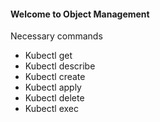#### Welcome to Object Management
Necessary commands
- Kubectl get
- Kubectl describe
- Kubectl create
- Kubectl apply
- Kubectl delete
- Kubectl exec